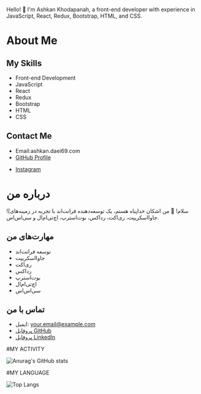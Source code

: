 

Hello! 👋 I'm Ashkan Khodapanah, a front-end developer with experience in JavaScript, React, Redux, Bootstrap, HTML, and CSS.

# About Me


## My Skills

- Front-end Development
- JavaScript
- React
- Redux
- Bootstrap
- HTML
- CSS

## Contact Me

- Email:ashkan.daei69.com
- [GitHub Profile](https://github.com/ashkankhodapanah)
<!-- - [LinkedIn Profile](https://www.linkedin.com/in/yourusername) -->
- [Instagram](https://www.instagram.com/ashkandaeii)

# درباره من

![سلام! 👋 من اشکان خداپناه هستم، یک توسعه‌دهنده فرانت‌اند با تجربه در زمینه‌های جاوااسکریپت، ری‌اکت، رداکس، بوت‌استرپ، اچ‌تی‌ام‌ال و سی‌اس‌اس.

## مهارت‌های من

- توسعه فرانت‌اند
- جاوااسکریپت
- ری‌اکت
- رداکس
- بوت‌استرپ
- اچ‌تی‌ام‌ال
- سی‌اس‌اس

## تماس با من

- ایمیل: your.email@example.com
- [پروفایل GitHub](https://github.com/yourusername)
- [پروفایل LinkedIn](https://www.linkedin.com/in/yourusername)


#MY ACTIVITY

![Anurag's GitHub stats](https://github-readme-stats.vercel.app/api?username=ashkankhodapanah&show_icons=true&theme=radical)

#MY LANGUAGE

![Top Langs](https://github-readme-stats.vercel.app/api/top-langs/?username=ashkankhodapanah&hide_progress=true)
